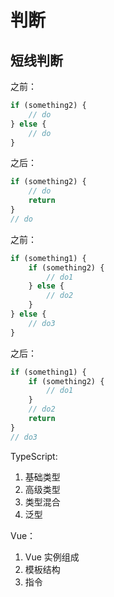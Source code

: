 # 判断

## 短线判断

之前：
``` js
if (something2) {
	// do
} else {
	// do
}
```
之后：
``` js
if (something2) {
	// do
	return
}
// do
```

之前：
``` js
if (something1) {
	if (something2) {
		// do1
	} else {
		// do2
	}
} else {
	// do3
}
```
之后：
``` js
if (something1) {
	if (something2) {
		// do1
	}
	// do2
	return
}
// do3
```



TypeScript:
1. 基础类型
1. 高级类型
1. 类型混合
1. 泛型

Vue：
1. Vue 实例组成
1. 模板结构
1. 指令